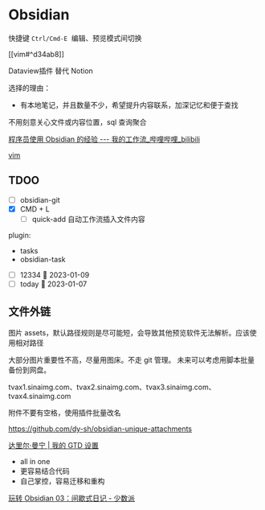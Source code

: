 
# Obsidian

快捷键 `Ctrl/Cmd-E`  编辑、预览模式间切换

[[vim#^d34ab8]]

Dataview插件 替代 Notion

选择的理由：
- 有本地笔记，并且数量不少，希望提升内容联系，加深记忆和便于查找

不用刻意关心文件或内容位置，sql 查询聚合

[程序员使用 Obsidian 的经验 --- 我的工作流_哔哩哔哩_bilibili](https://www.bilibili.com/video/BV18Y4y1H7Gu)

[vim](vim.md)

## TDOO


- [ ] obsidian-git
- [x] CMD + L
	- [ ] quick-add 自动工作流插入文件内容

plugin: 
- tasks
- obsidian-task

- [ ] 12334 📅 2023-01-09 
- [ ] today 📅 2023-01-07 

## 文件外链

图片 assets，默认路径规则是尽可能短，会导致其他预览软件无法解析。应该使用相对路径

大部分图片重要性不高，尽量用图床。不走 git 管理。
未来可以考虑用脚本批量备份到网盘。

tvax1.sinaimg.com、tvax2.sinaimg.com、tvax3.sinaimg.com、tvax4.sinaimg.com

附件不要有空格，使用插件批量改名

https://github.com/dy-sh/obsidian-unique-attachments


[达里尔·曼宁 | 我的 GTD 设置](https://daryl.wakatara.com/my-obsidian-gtd-setup/)

- all in one
- 更容易结合代码
- 自己掌控，容易迁移和重构

[玩转 Obsidian 03：间歇式日记 - 少数派](https://sspai.com/post/63674)
